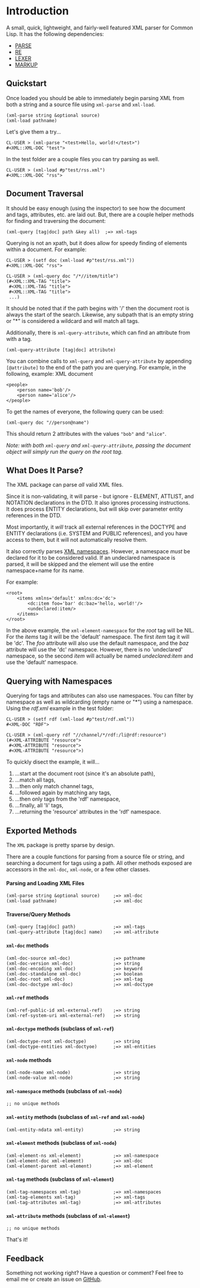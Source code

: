 # Introduction

A small, quick, lightweight, and fairly-well featured XML parser for Common Lisp. It has the following dependencies:

* [PARSE](http://github.com/massung/parse)
* [RE](http://github.com/massung/re)
* [LEXER](http://github.com/massung/lexer)
* [MARKUP](http://github.com/massung/markup)

## Quickstart

Once loaded you should be able to immediately begin parsing XML from both a string and a source file using `xml-parse` and `xml-load`.

    (xml-parse string &optional source)
    (xml-load pathname)

Let's give them a try...

    CL-USER > (xml-parse "<test>Hello, world!</test>")
    #<XML::XML-DOC "test">

In the test folder are a couple files you can try parsing as well.

    CL-USER > (xml-load #p"test/rss.xml")
    #<XML::XML-DOC "rss">

## Document Traversal

It should be easy enough (using the inspector) to see how the document and tags, attributes, etc. are laid out. But, there are a couple helper methods for finding and traversing the document:

    (xml-query [tag|doc] path &key all)  ;=> xml-tags

Querying is not an xpath, but it does allow for speedy finding of elements within a document. For example:

    CL-USER > (setf doc (xml-load #p"test/rss.xml"))
    #<XML::XML-DOC "rss">

    CL-USER > (xml-query doc "/*//item/title")
    (#<XML::XML-TAG "title">
     #<XML::XML-TAG "title">
     #<XML::XML-TAG "title">
     ...)

It should be noted that if the path begins with '/' then the document root is always the start of the search. Likewise, any subpath that is an empty string or "\*" is considered a wildcard and will match all tags.

Additionally, there is `xml-query-attribute`, which can find an attribute from with a tag.

    (xml-query-attribute [tag|doc] attribute)

You can combine calls to `xml-query` and `xml-query-attribute` by appending `[@attribute]` to the end of the path you are querying. For example, in the following, example: XML document

    <people>
        <person name='bob'/>
        <person name='alice'/>
    </people>

To get the names of everyone, the following query can be used:

    (xml-query doc "//person@name")

This should return 2 attributes with the values `"bob"` and `"alice"`.

*Note: with both `xml-query` and `xml-query-attribute`, passing the document object will simply run the query on the root tag.*

## What Does It Parse?

The XML package can parse *all* valid XML files.

Since it is non-validating, it will parse - but ignore - ELEMENT, ATTLIST, and NOTATION declarations in the DTD. It also ignores processing instructions. It does process ENTITY declarations, but will skip over parameter entity references in the DTD.

Most importantly, it *will* track all external references in the DOCTYPE and ENTITY declarations (i.e. SYSTEM and PUBLIC references), and you have access to them, but it will not automatically resolve them.

It also correctly parses [XML namespaces](http://www.w3.org/TR/REC-xml-names/). However, a namespace *must* be declared for it to be considered valid. If an undeclared namespace is parsed, it will be skipped and the element will use the entire namespace+name for its name.

For example:

    <root>
        <items xmlns='default' xmlns:dc='dc'>
            <dc:item foo='bar' dc:baz='hello, world!'/>
            <undeclared:item/>
        </items>
    </root>

In the above example, the `xml-element-namespace` for the *root* tag will be NIL. For the *items* tag it will be the 'default' namespace. The first *item* tag it will be 'dc'. The *foo* attribute will also use the default namespace, and the *baz* attribute will use the 'dc' namespace. However, there is no 'undeclared' namespace, so the second *item* will actually be named *undeclared:item* and use the 'default' namespace.

## Querying with Namespaces

Querying for tags and attributes can also use namespaces. You can filter by namespace as well as wildcarding (empty name or "\*") using a namespace. Using the *rdf.xml* example in the test folder:

    CL-USER > (setf rdf (xml-load #p"test/rdf.xml"))
    #<XML-DOC "RDF">

    CL-USER > (xml-query rdf "//channel/*/rdf:/li@rdf:resource")
    (#<XML-ATTRIBUTE "resource">
     #<XML-ATTRIBUTE "resource">
     #<XML-ATTRIBUTE "resource">)

To quickly disect the example, it will...

1. ...start at the document root (since it's an absolute path),
2. ...match all tags,
3. ...then only match channel tags,
4. ...followed again by matching any tags,
5. ...then only tags from the 'rdf' namespace,
6. ...finally, all 'li' tags,
7. ...returning the 'resource' attributes in the 'rdf' namespace.

## Exported Methods

The `XML` package is pretty sparse by design.

There are a couple functions for parsing from a source file or string, and searching a document for tags using a path. All other methods exposed are accessors in the `xml-doc`, `xml-node`, or a few other classes.

#### Parsing and Loading XML Files

    (xml-parse string &optional source)     ;=> xml-doc
    (xml-load pathname)                     ;=> xml-doc

#### Traverse/Query Methods

    (xml-query [tag|doc] path)              ;=> xml-tags
    (xml-query-attribute [tag|doc] name)    ;=> xml-attribute

#### `xml-doc` methods

    (xml-doc-source xml-doc)                ;=> pathname
    (xml-doc-version xml-doc)               ;=> string
    (xml-doc-encoding xml-doc)              ;=> keyword
    (xml-doc-standalone xml-doc)            ;=> boolean
    (xml-doc-root xml-doc)                  ;=> xml-tag
    (xml-doc-doctype xml-doc)               ;=> xml-doctype

#### `xml-ref` methods

    (xml-ref-public-id xml-external-ref)    ;=> string
    (xml-ref-system-uri xml-external-ref)   ;=> string

#### `xml-doctype` methods (subclass of `xml-ref`)

    (xml-doctype-root xml-doctype)          ;=> string
    (xml-doctype-entities xml-doctyoe)      ;=> xml-entities

#### `xml-node` methods

    (xml-node-name xml-node)                ;=> string
    (xml-node-value xml-node)               ;=> string

#### `xml-namespace` methods (subclass of `xml-node`)

    ;; no unique methods

#### `xml-entity` methods (subclass of `xml-ref` and `xml-node`)

    (xml-entity-ndata xml-entity)           ;=> string

#### `xml-element` methods (subclass of `xml-node`)

    (xml-element-ns xml-element)            ;=> xml-namespace
    (xml-element-doc xml-element)           ;=> xml-doc
    (xml-element-parent xml-element)        ;=> xml-element

#### `xml-tag` methods (subclass of `xml-element`)

    (xml-tag-namespaces xml-tag)            ;=> xml-namespaces
    (xml-tag-elements xml-tag)              ;=> xml-tags
    (xml-tag-attributes xml-tag)            ;=> xml-attributes

#### `xml-attribute` methods (subclass of `xml-element`)

    ;; no unique methods

That's it!

## Feedback

Something not working right? Have a question or comment? Feel free to email me or create an issue on [GitHub](http://github.com/massung/xml).
